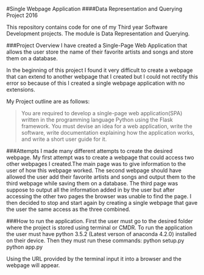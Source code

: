 #Single Webpage Application
####Data Representation and Querying Project 2016

This repository contains code for one of my Third year Software Development projects. The module is Data Representation and Querying. 

###Project Overview
I have created a Single-Page Web Application that allows the user store the name of their favorite artists and songs and store them on a database.

In the beginning of this project I found it very difficult to create a webpage that can extend to another webpage that I created but I could not rectify this error so because of this I created a single webpage application with no extensions.

My Project outline are as follows:
>You are required to develop a single-page web application(SPA) written in the programming language Python using the Flask framework. You must devise an idea for a web application, write the software, write documentation explaining how the application works, and write a short user guide for it.

###Attempts
I made many different attempts to create the desired webpage. My first attempt was to create a webpage that could access two other webpages I created.The main page was to give information to the user of how this webpage worked. The second webpage should have allowed the user add their favorite artists and songs and output them to the third webpage while saving them on a database. The third page was suppose to output all the information added in by the user but after accessing the other two pages the browser was unable to find the page. I then decided to stop and start again by creating a single webpage that gave the user the same access as the three combined.


###How to run the application.
First the user must go to the desired folder where the project is stored using terminal or CMDR. To run the application the user must have python 3.5.2 (Latest verson of anaconda 4.2.0) installed on their device. Then they must run these commands:
python setup.py
python app.py

Using the URL provided by the terminal input it into a browser and the webpage will appear.